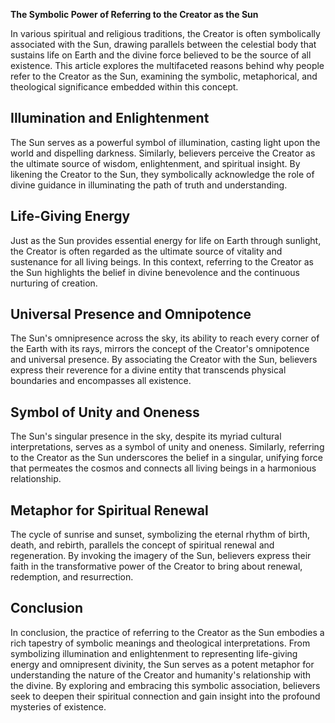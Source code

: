 **The Symbolic Power of Referring to the Creator as the Sun**

In various spiritual and religious traditions, the Creator is often symbolically associated with the Sun, drawing parallels between the celestial body that sustains life on Earth and the divine force believed to be the source of all existence. This article explores the multifaceted reasons behind why people refer to the Creator as the Sun, examining the symbolic, metaphorical, and theological significance embedded within this concept.

## Illumination and Enlightenment
The Sun serves as a powerful symbol of illumination, casting light upon the world and dispelling darkness. Similarly, believers perceive the Creator as the ultimate source of wisdom, enlightenment, and spiritual insight. By likening the Creator to the Sun, they symbolically acknowledge the role of divine guidance in illuminating the path of truth and understanding.

## Life-Giving Energy
Just as the Sun provides essential energy for life on Earth through sunlight, the Creator is often regarded as the ultimate source of vitality and sustenance for all living beings. In this context, referring to the Creator as the Sun highlights the belief in divine benevolence and the continuous nurturing of creation.

## Universal Presence and Omnipotence
The Sun's omnipresence across the sky, its ability to reach every corner of the Earth with its rays, mirrors the concept of the Creator's omnipotence and universal presence. By associating the Creator with the Sun, believers express their reverence for a divine entity that transcends physical boundaries and encompasses all existence.

## Symbol of Unity and Oneness
The Sun's singular presence in the sky, despite its myriad cultural interpretations, serves as a symbol of unity and oneness. Similarly, referring to the Creator as the Sun underscores the belief in a singular, unifying force that permeates the cosmos and connects all living beings in a harmonious relationship.

## Metaphor for Spiritual Renewal
The cycle of sunrise and sunset, symbolizing the eternal rhythm of birth, death, and rebirth, parallels the concept of spiritual renewal and regeneration. By invoking the imagery of the Sun, believers express their faith in the transformative power of the Creator to bring about renewal, redemption, and resurrection.

## Conclusion
In conclusion, the practice of referring to the Creator as the Sun embodies a rich tapestry of symbolic meanings and theological interpretations. From symbolizing illumination and enlightenment to representing life-giving energy and omnipresent divinity, the Sun serves as a potent metaphor for understanding the nature of the Creator and humanity's relationship with the divine. By exploring and embracing this symbolic association, believers seek to deepen their spiritual connection and gain insight into the profound mysteries of existence.

